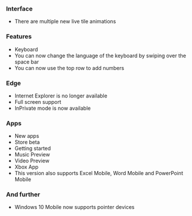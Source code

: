 ### Interface
- There are multiple new live tile animations

### Features
- Keyboard
 - You can now change the language of the keyboard by swiping over the space bar
 - You can now use the top row to add numbers

### Edge
- Internet Explorer is no longer available
- Full screen support
- InPrivate mode is now available

### Apps
- New apps
 - Store beta
 - Getting started
 - Music Preview
 - Video Preview
 - Xbox App
- This version also supports Excel Mobile, Word Mobile and PowerPoint Mobile

### And further
- Windows 10 Mobile now supports pointer devices